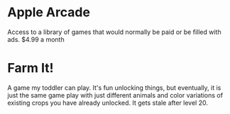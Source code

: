 # Apple Arcade
Access to a library of games that would normally be paid or be filled with ads.
$4.99 a month

# Farm It!
A game my toddler can play. It's fun unlocking things, but eventually, it is just the same game play with just different animals and color variations of existing crops you have already unlocked.
It gets stale after level 20. 
